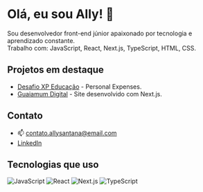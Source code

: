 # Olá, eu sou Ally! 👋

Sou desenvolvedor front-end júnior apaixonado por tecnologia e aprendizado constante.  
Trabalho com: JavaScript, React, Next.js, TypeScript, HTML, CSS.

## Projetos em destaque
- [Desafio XP Educação](https://github.com/allysrdev/react-xp-avancado/tree/main/personal-expenses) - Personal Expenses.
- [Guaiamum Digital](https://guaiamumdigital.com.br) - Site desenvolvido com Next.js.

## Contato
- 📫 contato.allysantana@email.com
- [LinkedIn](https://linkedin.com/in/allysantanadev)

## Tecnologias que uso
![JavaScript](https://img.shields.io/badge/-JavaScript-F7DF1E?logo=javascript&logoColor=black)
![React](https://img.shields.io/badge/-React-61DAFB?logo=react&logoColor=black)
![Next.js](https://img.shields.io/badge/-Next.js-000000?logo=next.js&logoColor=white)
![TypeScript](https://img.shields.io/badge/-TypeScript-3178C6?logo=typescript&logoColor=white)
